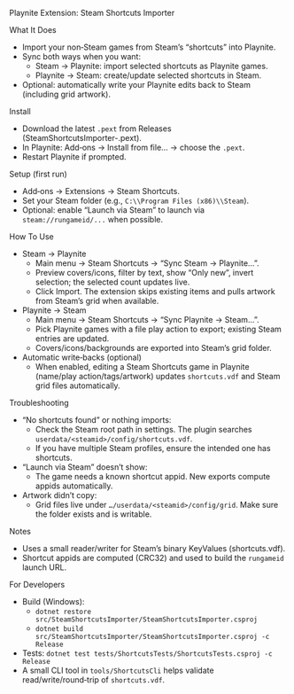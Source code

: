 Playnite Extension: Steam Shortcuts Importer

What It Does
- Import your non‑Steam games from Steam’s “shortcuts” into Playnite.
- Sync both ways when you want:
  - Steam → Playnite: import selected shortcuts as Playnite games.
  - Playnite → Steam: create/update selected shortcuts in Steam.
- Optional: automatically write your Playnite edits back to Steam (including grid artwork).

Install
- Download the latest `.pext` from Releases (SteamShortcutsImporter-<version>.pext).
- In Playnite: Add‑ons → Install from file… → choose the `.pext`.
- Restart Playnite if prompted.

Setup (first run)
- Add‑ons → Extensions → Steam Shortcuts.
- Set your Steam folder (e.g., `C:\\Program Files (x86)\\Steam`).
- Optional: enable “Launch via Steam” to launch via `steam://rungameid/...` when possible.

How To Use
- Steam → Playnite
  - Main menu → Steam Shortcuts → “Sync Steam → Playnite…”.
  - Preview covers/icons, filter by text, show “Only new”, invert selection; the selected count updates live.
  - Click Import. The extension skips existing items and pulls artwork from Steam’s grid when available.
- Playnite → Steam
  - Main menu → Steam Shortcuts → “Sync Playnite → Steam…”.
  - Pick Playnite games with a file play action to export; existing Steam entries are updated.
  - Covers/icons/backgrounds are exported into Steam’s grid folder.
- Automatic write‑backs (optional)
  - When enabled, editing a Steam Shortcuts game in Playnite (name/play action/tags/artwork) updates `shortcuts.vdf` and Steam grid files automatically.

Troubleshooting
- “No shortcuts found” or nothing imports:
  - Check the Steam root path in settings. The plugin searches `userdata/<steamid>/config/shortcuts.vdf`.
  - If you have multiple Steam profiles, ensure the intended one has shortcuts.
- “Launch via Steam” doesn’t show:
  - The game needs a known shortcut appid. New exports compute appids automatically.
- Artwork didn’t copy:
  - Grid files live under `…/userdata/<steamid>/config/grid`. Make sure the folder exists and is writable.

Notes
- Uses a small reader/writer for Steam’s binary KeyValues (shortcuts.vdf).
- Shortcut appids are computed (CRC32) and used to build the `rungameid` launch URL.

For Developers
- Build (Windows):
  - `dotnet restore src/SteamShortcutsImporter/SteamShortcutsImporter.csproj`
  - `dotnet build src/SteamShortcutsImporter/SteamShortcutsImporter.csproj -c Release`
- Tests: `dotnet test tests/ShortcutsTests/ShortcutsTests.csproj -c Release`
- A small CLI tool in `tools/ShortcutsCli` helps validate read/write/round‑trip of `shortcuts.vdf`.
